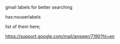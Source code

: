 gmail labels for better searching


has:nouserlabels


list of them here;

https://support.google.com/mail/answer/7190?hl=en